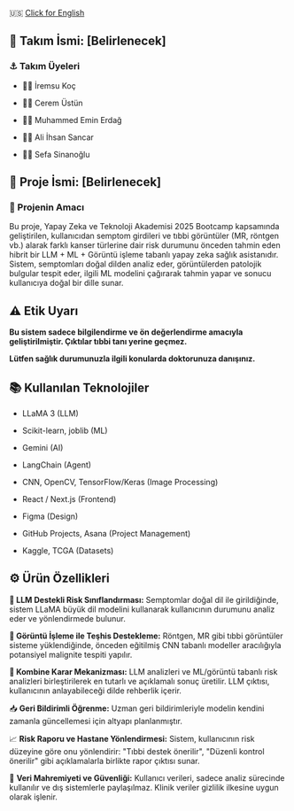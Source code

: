🇺🇸 [Click for English](README_ENG.md)

## 🧠 Takım İsmi: [Belirlenecek] 

### ⚓ Takım Üyeleri

*  🙎🏻 İremsu Koç

*  🙎🏻 Cerem Üstün
     
*  🧑🏻 Muhammed Emin Erdağ

*  🧑🏻 Ali İhsan Sancar

*  🧑🏻 Sefa Sinanoğlu

## 🚀 Proje İsmi: [Belirlenecek] 
### 🔖 Projenin Amacı
Bu proje, Yapay Zeka ve Teknoloji Akademisi 2025 Bootcamp kapsamında geliştirilen, kullanıcıdan semptom girdileri ve tıbbi görüntüler (MR, röntgen vb.) alarak farklı kanser türlerine dair risk durumunu önceden tahmin eden hibrit bir LLM + ML + Görüntü işleme tabanlı yapay zeka sağlık asistanıdır. Sistem, semptomları doğal dilden analiz eder, görüntülerden patolojik bulgular tespit eder, ilgili ML modelini çağırarak tahmin yapar ve sonucu kullanıcıya doğal bir dille sunar.

## ⚠️ Etik Uyarı

**Bu sistem sadece bilgilendirme ve ön değerlendirme amacıyla geliştirilmiştir. Çıktılar tıbbi tanı yerine geçmez.**

**Lütfen sağlık durumunuzla ilgili konularda doktorunuza danışınız.**



## 📚 Kullanılan Teknolojiler

*  LLaMA 3 (LLM) 

*  Scikit-learn, joblib (ML)

*  Gemini (AI)
  
*  LangChain (Agent) 

*  CNN, OpenCV, TensorFlow/Keras (Image Processing)

*  React / Next.js (Frontend)

*  Figma (Design)  

*  GitHub Projects, Asana (Project Management) 

*  Kaggle, TCGA (Datasets)

## ⚙️ Ürün Özellikleri

**🤖 LLM Destekli Risk Sınıflandırması:** Semptomlar doğal dil ile girildiğinde, sistem LLaMA büyük dil modelini kullanarak kullanıcının durumunu analiz eder ve yönlendirmede bulunur.

**🧪 Görüntü İşleme ile Teşhis Destekleme:** Röntgen, MR gibi tıbbi görüntüler sisteme yüklendiğinde, önceden eğitilmiş CNN tabanlı modeller aracılığıyla potansiyel malignite tespiti yapılır.

**🧠 Kombine Karar Mekanizması:** LLM analizleri ve ML/görüntü tabanlı risk analizleri birleştirilerek en tutarlı ve açıklamalı sonuç üretilir. LLM çıktısı, kullanıcının anlayabileceği dilde rehberlik içerir.

📥 **Geri Bildirimli Öğrenme:** Uzman geri bildirimleriyle modelin kendini zamanla güncellemesi için altyapı planlanmıştır.

📈 **Risk Raporu ve Hastane Yönlendirmesi:** Sistem, kullanıcının risk düzeyine göre onu yönlendirir: "Tıbbi destek önerilir", "Düzenli kontrol önerilir" gibi açıklamalarla birlikte rapor çıktısı sunar.

🔐 **Veri Mahremiyeti ve Güvenliği:** Kullanıcı verileri, sadece analiz sürecinde kullanılır ve dış sistemlerle paylaşılmaz. Klinik veriler gizlilik ilkesine uygun olarak işlenir.

